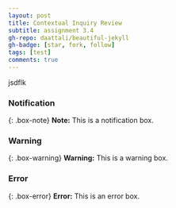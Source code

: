```yaml
---
layout: post
title: Contextual Inquiry Review
subtitle: assignment 3.4
gh-repo: daattali/beautiful-jekyll
gh-badge: [star, fork, follow]
tags: [test]
comments: true
---
```


jsdflk

### Notification

{: .box-note}
**Note:** This is a notification box.

### Warning

{: .box-warning}
**Warning:** This is a warning box.

### Error

{: .box-error}
**Error:** This is an error box.
